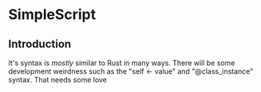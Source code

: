 # SimpleScript

## Introduction

It's syntax is _mostly_ similar to Rust in many ways. There will be some development weirdness such as the "self <- value" and "@class_instance" syntax. That needs some love
